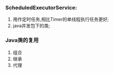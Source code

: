 ### ScheduledExecutorService:
1. 用作定时任务,相比Timer的单线程执行任务更好;
2. java并发包下的类;

### Java类的复用
1. 组合
2. 继承
3. 代理